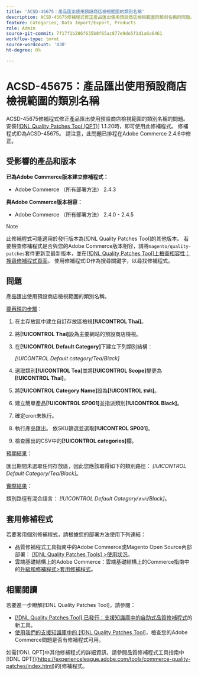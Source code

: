 ```yaml
---
title: 'ACSD-45675：產品匯出使用預設商店檢視範圍的類別名稱'
description: ACSD-45675修補程式修正產品匯出使用預設商店檢視範圍的類別名稱的問題。 安裝[Quality Patches Tool (QPT)](https://experienceleague.adobe.com/en/docs/commerce-knowledge-base/kb/announcements/commerce-announcements/magento-quality-patches-released-new-tool-to-self-serve-quality-patches) 1.1.20後，即可使用此修補程式。 修補程式ID為ACSD-45675。 請注意，此問題已排程在Adobe Commerce 2.4.6中修正。
feature: Categories, Data Import/Export, Products
role: Admin
source-git-commit: 7f17f1b286f635b8f65ac877e9de5f1d1a6a6461
workflow-type: tm+mt
source-wordcount: '430'
ht-degree: 0%

---
```


# ACSD-45675：產品匯出使用預設商店檢視範圍的類別名稱

ACSD-45675修補程式修正產品匯出使用預設商店檢視範圍的類別名稱的問題。 安裝[[!DNL Quality Patches Tool (QPT)]](https://experienceleague.adobe.com/en/docs/commerce-knowledge-base/kb/announcements/commerce-announcements/magento-quality-patches-released-new-tool-to-self-serve-quality-patches) 1.1.20時，即可使用此修補程式。 修補程式ID為ACSD-45675。 請注意，此問題已排程在Adobe Commerce 2.4.6中修正。

## 受影響的產品和版本

**已為Adobe Commerce版本建立修補程式：**

* Adobe Commerce （所有部署方法） 2.4.3

**與Adobe Commerce版本相容：**

* Adobe Commerce （所有部署方法） 2.4.0 - 2.4.5

>[!NOTE]
>
>此修補程式可能適用於發行版本為[!DNL Quality Patches Tool]的其他版本。 若要檢查修補程式是否與您的Adobe Commerce版本相容，請將`magento/quality-patches`套件更新至最新版本，並在[[!DNL Quality Patches Tool]上檢查相容性：搜尋修補程式頁面](https://experienceleague.adobe.com/tools/commerce-quality-patches/index.html)。 使用修補程式ID作為搜尋關鍵字，以尋找修補程式。

## 問題

產品匯出使用預設商店檢視範圍的類別名稱。

<u>要再現的步驟</u>：

1. 在主存放區中建立自訂存放區檢視&#x200B;**[!UICONTROL Thai]**。
1. 將&#x200B;**[!UICONTROL Thai]**&#x200B;設為主要網站的預設商店檢視。
1. 在&#x200B;**[!UICONTROL Default Category]**&#x200B;下建立下列類別結構：

   *[!UICONTROL Default category/Tea/Black]*

1. 選取類別&#x200B;**[!UICONTROL Tea]**&#x200B;並將&#x200B;**[!UICONTROL Scope]**&#x200B;變更為&#x200B;**[!UICONTROL Thai]**。
1. 將&#x200B;**[!UICONTROL Category Name]**&#x200B;設為&#x200B;**[!UICONTROL ชาดำ]**。
1. 建立簡單產品&#x200B;**[!UICONTROL SP001]**&#x200B;並指派類別&#x200B;**[!UICONTROL Black]**。
1. 確定cron未執行。
1. 執行產品匯出。 依SKU篩選並選取&#x200B;**[!UICONTROL SP001]**。
1. 檢查匯出的CSV中的&#x200B;**[!UICONTROL categories]**&#x200B;欄。

<u>預期結果</u>：

匯出期間未選取任何存放區，因此您應該取得如下的類別路徑： *[!UICONTROL Default Category/Tea/Black]*。

<u>實際結果</u>：

類別路徑有混合語言： *[!UICONTROL Default Category/ชาดำ/Black]*。

## 套用修補程式

若要套用個別修補程式，請根據您的部署方法使用下列連結：

* 品質修補程式工具指南中的Adobe Commerce或Magento Open Source內部部署： [[!DNL Quality Patches Tools] >使用狀況](https://experienceleague.adobe.com/docs/commerce-operations/tools/quality-patches-tool/usage.html)。
* 雲端基礎結構上的Adobe Commerce：雲端基礎結構上的Commerce指南中的[升級和修補程式>套用修補程式](https://experienceleague.adobe.com/docs/commerce-cloud-service/user-guide/develop/upgrade/apply-patches.html)。

## 相關閱讀

若要進一步瞭解[!DNL Quality Patches Tool]，請參閱：

* [[!DNL Quality Patches Tool] 已發行：支援知識庫中的自助式品質修補程式](https://experienceleague.adobe.com/en/docs/commerce-knowledge-base/kb/announcements/commerce-announcements/magento-quality-patches-released-new-tool-to-self-serve-quality-patches)的新工具。
* [使用我們的支援知識庫中的 [!DNL Quality Patches Tool]](https://experienceleague.adobe.com/docs/commerce-knowledge-base/kb/support-tools/patches/check-patch-for-magento-issue-with-magento-quality-patches.html)，檢查您的Adobe Commerce問題是否有修補程式可用。

如需[!DNL QPT]中其他修補程式的詳細資訊，請參閱品質修補程式工具指南中 [!DNL QPT]](https://experienceleague.adobe.com/tools/commerce-quality-patches/index.html)的[修補程式。
